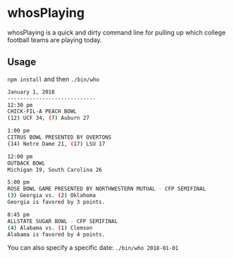 # whosPlaying
whosPlaying is a quick and dirty command line for pulling up which college football teams are playing today.

## Usage
`npm install` and then `./bin/who`

```bash
January 1, 2018
----------------------------
12:30 pm
CHICK-FIL-A PEACH BOWL
(12) UCF 34, (7) Auburn 27

1:00 pm
CITRUS BOWL PRESENTED BY OVERTONS
(14) Notre Dame 21, (17) LSU 17

12:00 pm
OUTBACK BOWL
Michigan 19, South Carolina 26

5:00 pm
ROSE BOWL GAME PRESENTED BY NORTHWESTERN MUTUAL - CFP SEMIFINAL
(3) Georgia vs. (2) Oklahoma
Georgia is favored by 3 points.

8:45 pm
ALLSTATE SUGAR BOWL - CFP SEMIFINAL
(4) Alabama vs. (1) Clemson
Alabama is favored by 4 points.
```

You can also specify a specific date:
`./bin/who 2018-01-01`
